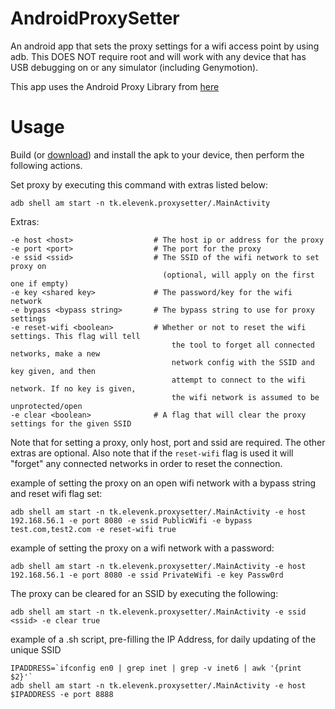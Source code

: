# AndroidProxySetter
An android app that sets the proxy settings for a wifi access point by using adb. 
This DOES NOT require root and will work with any device that has USB debugging on or any simulator (including Genymotion).

This app uses the Android Proxy Library from [here](https://github.com/shouldit/android-proxy/tree/master/android-proxy-library)

# Usage

Build (or [download](https://github.com/jpkrause/AndroidProxySetter/releases)) and install the apk to your device, then perform the following actions. 

Set proxy by executing this command with extras listed below:

	adb shell am start -n tk.elevenk.proxysetter/.MainActivity
	
Extras:

	-e host <host>					# The host ip or address for the proxy
	-e port <port>					# The port for the proxy
	-e ssid <ssid>					# The SSID of the wifi network to set proxy on
									  (optional, will apply on the first one if empty)
	-e key <shared key>				# The password/key for the wifi network
	-e bypass <bypass string>		# The bypass string to use for proxy settings
	-e reset-wifi <boolean>			# Whether or not to reset the wifi settings. This flag will tell
										the tool to forget all connected networks, make a new
										network config with the SSID and key given, and then
										attempt to connect to the wifi network. If no key is given,
										the wifi network is assumed to be unprotected/open
	-e clear <boolean>				# A flag that will clear the proxy settings for the given SSID
	
Note that for setting a proxy, only host, port and ssid are required. The other extras are optional.
Also note that if the `reset-wifi` flag is used it will "forget" any connected networks in order to reset the connection.
    
example of setting the proxy on an open wifi network with a bypass string and reset wifi flag set:

	adb shell am start -n tk.elevenk.proxysetter/.MainActivity -e host 192.168.56.1 -e port 8080 -e ssid PublicWifi -e bypass test.com,test2.com -e reset-wifi true
	
example of setting the proxy on a wifi network with a password:

	adb shell am start -n tk.elevenk.proxysetter/.MainActivity -e host 192.168.56.1 -e port 8080 -e ssid PrivateWifi -e key Passw0rd

The proxy can be cleared for an SSID by executing the following:

	adb shell am start -n tk.elevenk.proxysetter/.MainActivity -e ssid <ssid> -e clear true
	
example of a .sh script, pre-filling the IP Address, for daily updating of the unique SSID
	
	IPADDRESS=`ifconfig en0 | grep inet | grep -v inet6 | awk '{print $2}'`
	adb shell am start -n tk.elevenk.proxysetter/.MainActivity -e host $IPADDRESS -e port 8888